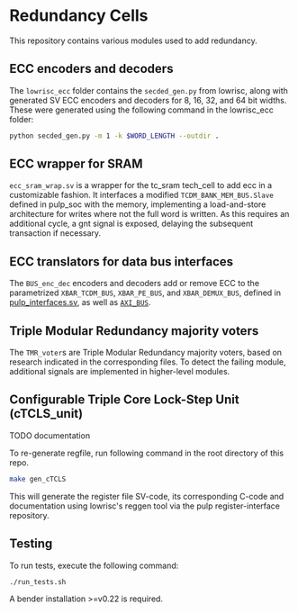 # Redundancy Cells

This repository contains various modules used to add redundancy.

## ECC encoders and decoders
The `lowrisc_ecc` folder contains the `secded_gen.py` from lowrisc, along with generated SV ECC encoders and decoders for 8, 16, 32, and 64 bit widths. These were generated using the following command in the lowrisc_ecc folder:
```bash
python secded_gen.py -m 1 -k $WORD_LENGTH --outdir .
```

## ECC wrapper for SRAM
`ecc_sram_wrap.sv` is a wrapper for the tc_sram tech_cell to add ecc in a customizable fashion. It interfaces a modified `TCDM_BANK_MEM_BUS.Slave` defined in pulp_soc with the memory, implementing a load-and-store architecture for writes where not the full word is written. As this requires an additional cycle, a gnt signal is exposed, delaying the subsequent transaction if necessary.

## ECC translators for data bus interfaces
The `BUS_enc_dec` encoders and decoders add or remove ECC to the parametrized `XBAR_TCDM_BUS`, `XBAR_PE_BUS`, and `XBAR_DEMUX_BUS`, defined in [pulp_interfaces.sv](https://github.com/micprog/pulp_soc/blob/ibex_update/rtl/components/pulp_interfaces.sv), as well as [`AXI_BUS`](https://github.com/pulp-platfrom/axi).

## Triple Modular Redundancy majority voters
The `TMR_voter`s are Triple Modular Redundancy majority voters, based on research indicated in the corresponding files. To detect the failing module, additional signals are implemented in higher-level modules.

## Configurable Triple Core Lock-Step Unit (cTCLS_unit)
TODO documentation

To re-generate regfile, run following command in the root directory of this repo.
```bash
make gen_cTCLS
```
This will generate the register file SV-code, its corresponding C-code and documentation using lowrisc's reggen tool via the pulp register-interface repository.

## Testing
To run tests, execute the following command:
```bash
./run_tests.sh
```

A bender installation >=v0.22 is required.

